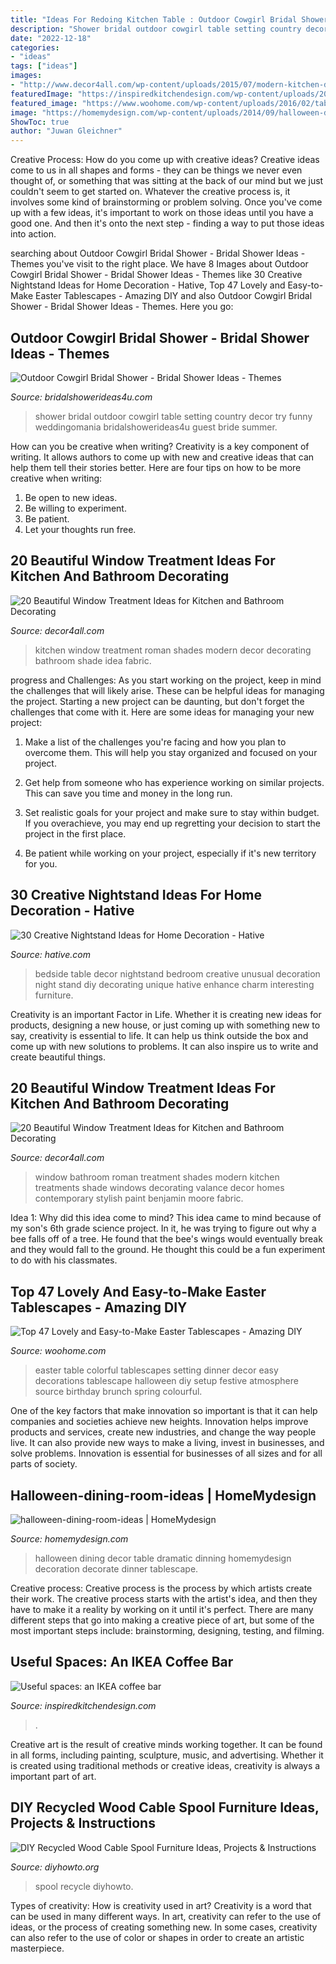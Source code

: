 ```yaml
---
title: "Ideas For Redoing Kitchen Table : Outdoor Cowgirl Bridal Shower"
description: "Shower bridal outdoor cowgirl table setting country decor try funny weddingomania bridalshowerideas4u guest bride summer"
date: "2022-12-18"
categories:
- "ideas"
tags: ["ideas"]
images:
- "http://www.decor4all.com/wp-content/uploads/2015/07/modern-kitchen-decor-roman-shades-window-treatment-ideas-4.jpg"
featuredImage: "https://inspiredkitchendesign.com/wp-content/uploads/2012/11/87-FI-2.jpg"
featured_image: "https://www.woohome.com/wp-content/uploads/2016/02/tablescapes-for-easter-42.jpg"
image: "https://homemydesign.com/wp-content/uploads/2014/09/halloween-dining-room-ideas.jpg"
ShowToc: true
author: "Juwan Gleichner"
---
```



Creative Process: How do you come up with creative ideas?
Creative ideas come to us in all shapes and forms - they can be things we never even thought of, or something that was sitting at the back of our mind but we just couldn't seem to get started on.
Whatever the creative process is, it involves some kind of brainstorming or problem solving. Once you've come up with a few ideas, it's important to work on those ideas until you have a good one. And then it's onto the next step - finding a way to put those ideas into action.

	

		
searching about Outdoor Cowgirl Bridal Shower - Bridal Shower Ideas - Themes you've visit to the right place. We have 8 Images about Outdoor Cowgirl Bridal Shower - Bridal Shower Ideas - Themes like 30 Creative Nightstand Ideas for Home Decoration - Hative, Top 47 Lovely and Easy-to-Make Easter Tablescapes - Amazing DIY and also Outdoor Cowgirl Bridal Shower - Bridal Shower Ideas - Themes. Here you go:
		
    
## Outdoor Cowgirl Bridal Shower - Bridal Shower Ideas - Themes

<img loading=lazy src="https://www.bridalshowerideas4u.com/wp-content/uploads/2016/03/cowgirl-bridal-shower-guest-table-setting-outdoor-530x796.jpg" onerror="this.onerror=null;this.src='https://tse3.mm.bing.net/th?id=OIP.Eg72jZFx6ZnwPxpdSPUcaAHaLH&amp;pid=15.1';" alt="Outdoor Cowgirl Bridal Shower - Bridal Shower Ideas - Themes">

_Source: bridalshowerideas4u.com_

>shower bridal outdoor cowgirl table setting country decor try funny weddingomania bridalshowerideas4u guest bride summer. 

	

How can you be creative when writing?
Creativity is a key component of writing. It allows authors to come up with new and creative ideas that can help them tell their stories better. Here are four tips on how to be more creative when writing:
1. Be open to new ideas.
2. Be willing to experiment.
3. Be patient.
4. Let your thoughts run free.

    
## 20 Beautiful Window Treatment Ideas For Kitchen And Bathroom Decorating

<img loading=lazy src="http://www.decor4all.com/wp-content/uploads/2015/07/modern-kitchen-decor-roman-shades-window-treatment-ideas-4.jpg" onerror="this.onerror=null;this.src='https://tse1.mm.bing.net/th?id=OIP.s0mz2bCdMcStkUUikV9rYAAAAA&amp;pid=15.1';" alt="20 Beautiful Window Treatment Ideas for Kitchen and Bathroom Decorating">

_Source: decor4all.com_

>kitchen window treatment roman shades modern decor decorating bathroom shade idea fabric. 

	

progress and Challenges: As you start working on the project, keep in mind the challenges that will likely arise. These can be helpful ideas for managing the project.
Starting a new project can be daunting, but don't forget the challenges that come with it. Here are some ideas for managing your new project:
1. Make a list of the challenges you're facing and how you plan to overcome them. This will help you stay organized and focused on your project.

2. Get help from someone who has experience working on similar projects. This can save you time and money in the long run.

3. Set realistic goals for your project and make sure to stay within budget. If you overachieve, you may end up regretting your decision to start the project in the first place.

4. Be patient while working on your project, especially if it's new territory for you.

    
## 30 Creative Nightstand Ideas For Home Decoration - Hative

<img loading=lazy src="https://hative.com/wp-content/uploads/2014/06/nightstand-ideas/15-night-stand-ideas.jpg" onerror="this.onerror=null;this.src='https://tse1.mm.bing.net/th?id=OIP.sadpRHro8Q_scDMErWC1GAHaJs&amp;pid=15.1';" alt="30 Creative Nightstand Ideas for Home Decoration - Hative">

_Source: hative.com_

>bedside table decor nightstand bedroom creative unusual decoration night stand diy decorating unique hative enhance charm interesting furniture. 

	

Creativity is an important Factor in Life. Whether it is creating new ideas for products, designing a new house, or just coming up with something new to say, creativity is essential to life. It can help us think outside the box and come up with new solutions to problems. It can also inspire us to write and create beautiful things.

    
## 20 Beautiful Window Treatment Ideas For Kitchen And Bathroom Decorating

<img loading=lazy src="http://www.decor4all.com/wp-content/uploads/2015/07/roman-shades-window-treatment-ideas-for-bathroom-decorating-1.jpg" onerror="this.onerror=null;this.src='https://tse1.mm.bing.net/th?id=OIP.TYeHy_myf2BfXm8_7MYiygAAAA&amp;pid=15.1';" alt="20 Beautiful Window Treatment Ideas for Kitchen and Bathroom Decorating">

_Source: decor4all.com_

>window bathroom roman treatment shades modern kitchen treatments shade windows decorating valance decor homes contemporary stylish paint benjamin moore fabric. 

	

Idea 1: Why did this idea come to mind?
This idea came to mind because of my son's 6th grade science project. In it, he was trying to figure out why a bee falls off of a tree. He found that the bee's wings would eventually break and they would fall to the ground. He thought this could be a fun experiment to do with his classmates.

    
## Top 47 Lovely And Easy-to-Make Easter Tablescapes - Amazing DIY

<img loading=lazy src="https://www.woohome.com/wp-content/uploads/2016/02/tablescapes-for-easter-42.jpg" onerror="this.onerror=null;this.src='https://tse1.mm.bing.net/th?id=OIP.kGzITJyjwQ2k9xbQ_LqUgAHaLH&amp;pid=15.1';" alt="Top 47 Lovely and Easy-to-Make Easter Tablescapes - Amazing DIY">

_Source: woohome.com_

>easter table colorful tablescapes setting dinner decor easy decorations tablescape halloween diy setup festive atmosphere source birthday brunch spring colourful. 

	

One of the key factors that make innovation so important is that it can help companies and societies achieve new heights. Innovation helps improve products and services, create new industries, and change the way people live. It can also provide new ways to make a living, invest in businesses, and solve problems. Innovation is essential for businesses of all sizes and for all parts of society.

    
## Halloween-dining-room-ideas | HomeMydesign

<img loading=lazy src="https://homemydesign.com/wp-content/uploads/2014/09/halloween-dining-room-ideas.jpg" onerror="this.onerror=null;this.src='https://tse3.mm.bing.net/th?id=OIP.l0Y1nJPYK8sw92XpGkFMBQHaLH&amp;pid=15.1';" alt="halloween-dining-room-ideas | HomeMydesign">

_Source: homemydesign.com_

>halloween dining decor table dramatic dinning homemydesign decoration decorate dinner tablescape. 

	

Creative process:
Creative process is the process by which artists create their work. The creative process starts with the artist's idea, and then they have to make it a reality by working on it until it's perfect. There are many different steps that go into making a creative piece of art, but some of the most important steps include: brainstorming, designing, testing, and filming.

    
## Useful Spaces: An IKEA Coffee Bar

<img loading=lazy src="https://inspiredkitchendesign.com/wp-content/uploads/2012/11/87-FI-2.jpg" onerror="this.onerror=null;this.src='https://tse3.mm.bing.net/th?id=OIP.r4xwRH3ofCmThOijTVBkVAHaJ4&amp;pid=15.1';" alt="Useful spaces: an IKEA coffee bar">

_Source: inspiredkitchendesign.com_

>. 

	

Creative art is the result of creative minds working together. It can be found in all forms, including painting, sculpture, music, and advertising. Whether it is created using traditional methods or creative ideas, creativity is always a important part of art.

    
## DIY Recycled Wood Cable Spool Furniture Ideas, Projects &amp; Instructions

<img loading=lazy src="https://www.diyhowto.org/wp-content/uploads/DIYHowto-DIY-Wood-Wire-Spool-Recycle-Ideas-19.jpg" onerror="this.onerror=null;this.src='https://tse2.mm.bing.net/th?id=OIP.gJJ11aWQkaRGi4QjRHugpQHaRJ&amp;pid=15.1';" alt="DIY Recycled Wood Cable Spool Furniture Ideas, Projects &amp; Instructions">

_Source: diyhowto.org_

>spool recycle diyhowto. 

	

Types of creativity: How is creativity used in art?
Creativity is a word that can be used in many different ways. In art, creativity can refer to the use of ideas, or the process of creating something new. In some cases, creativity can also refer to the use of color or shapes in order to create an artistic masterpiece.

